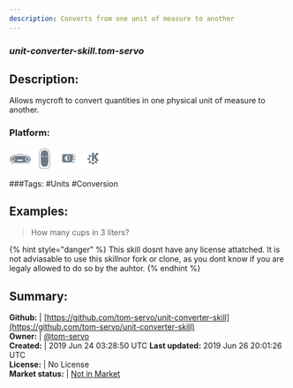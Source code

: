 ```yaml
---
description: Converts from one unit of measure to another
---
```


### _unit-converter-skill.tom-servo_  
## Description:  
Allows mycroft to convert quantities in one physical unit of measure to another.  
### Platform:  
 ![Mark I](../.gitbook/assets/mark-1-icon.png)  ![Mark II](../.gitbook/assets/mark-2-icon.png)  ![Picroft](../.gitbook/assets/picroft-icon.png)  ![plasmoid](../.gitbook/assets/kde.png)   
  
###Tags: \#Units \#Conversion   
## Examples:  
> How many cups in 3 liters?  
  
{% hint style="danger" %}
This skill dosnt have any license attatched. It is not adviasable to use this skillnor fork or clone, as you dont know if you are legaly allowed to do so by the auhtor.
{% endhint %}
  
## Summary:  
**Github:** | [https://github.com/tom-servo/unit-converter-skill](https://github.com/tom-servo/unit-converter-skill)  
**Owner:** | [@tom-servo](https://github.com/tom-servo)  
**Created:** | 2019 Jun 24 03:28:50 UTC  **Last updated:** 2019 Jun 26 20:01:26 UTC  
**License:** | No License  
**Market status:** | [Not in Market](https://market.mycroft.ai/skill/)  
